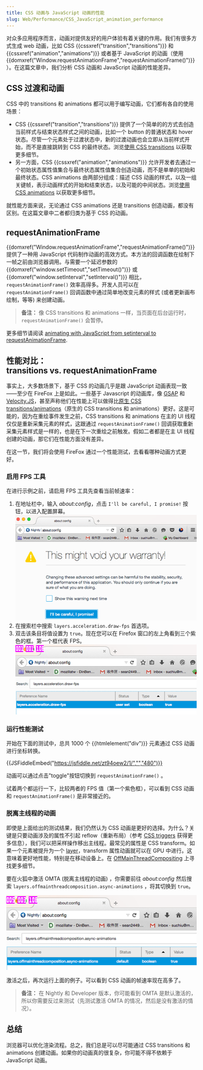 ```yaml
---
title: CSS 动画与 JavaScript 动画的性能
slug: Web/Performance/CSS_JavaScript_animation_performance
---
```


对众多应用程序而言，动画对提供友好的用户体验有着关键的作用。我们有很多方式生成 web 动画，比如 CSS {{cssxref("transition","transitions")}} 和 {{cssxref("animation","animations")}} 或者基于 JavaScript 的动画（使用 {{domxref("Window.requestAnimationFrame","requestAnimationFrame()")}}）。在这篇文章中，我们分析 CSS 动画和 JavaScript 动画的性能差异。

## CSS 过渡和动画

CSS 中的 transitions 和 animations 都可以用于编写动画，它们都有各自的使用场景：

- CSS {{cssxref("transition","transitions")}} 提供了一个简单的的方式去创造当前样式与结束状态样式之间的动画，比如一个 button 的普通状态和 hover 状态。尽管一个元素处于过渡状态中，新的过渡动画也会立即从当前样式开始，而不是直接跳转到 CSS 的最终状态。浏览[使用 CSS transitions](/zh-CN/docs/Web/Guide/CSS/Using_CSS_transitions) 以获取更多细节。
- 另一方面，CSS {{cssxref("animation","animations")}} 允许开发者去通过一个初始状态属性值集合与最终状态属性值集合创造动画，而不是单单的初始和最终状态。CSS animations 由两部分组成：描述 CSS 动画的样式，以及一组关键帧，表示动画样式的开始和结束状态，以及可能的中间状态。浏览[使用 CSS animations](/zh-CN/docs/Web/Guide/CSS/Using_CSS_animations) 以获取更多细节。

就性能方面来说，无论通过 CSS animations 还是 transitions 创造动画，都没有区别。在这篇文章中二者都归类为基于 CSS 的动画。

## requestAnimationFrame

{{domxref("Window.requestAnimationFrame","requestAnimationFrame()")}} 提供了一种用 JavaScript 代码制作动画的高效方式。本方法的回调函数在绘制下一帧之前由浏览器调用。与需要一个延迟参数的 {{domxref("window.setTimeout","setTimeout()")}} 或 {{domxref("window.setInterval","setInterval()")}} 相比，`requestAnimationFrame()` 效率高得多。开发人员可以在 `requestAnimationFrame()` 回调函数中通过简单地改变元素的样式 (或者更新画布绘制，等等) 来创建动画。

> **备注：** 像 CSS transitions 和 animations 一样，当页面在后台运行时，`requestAnimationFrame()` 会暂停。

更多细节请阅读 [animating with JavaScript from setinterval to requestAnimationFrame](https://hacks.mozilla.org/2011/08/animating-with-javascript-from-setinterval-to-requestanimationframe/).

## 性能对比：<br>transitions vs. requestAnimationFrame

事实上，大多数场景下，基于 CSS 的动画几乎是跟 JavaScript 动画表现一致——至少在 FireFox 上是如此。一些基于 Javascript 的动画库，像 [GSAP](http://greensock.com/gsap) 和 [Velocity.JS](http://velocityjs.org/)，甚至声称他们在性能上可以做得比[原生 CSS transitions/animations](https://css-tricks.com/myth-busting-css-animations-vs-javascript/)（原生的 CSS transitions 和 animations）更好。这是可能的，因为在重绘事件发生之前，CSS transitions 和 animations 在主的 UI 线程仅仅是重新采集元素的样式，这跟通过 `requestAnimationFrame()` 回调获取重新采集元素样式是一样的，也是在下一次重绘之前触发。假如二者都是在主 UI 线程创建的动画，那它们在性能方面没有差异。

在这一节，我们将会使用 FireFox 通过一个性能测试，去看看哪种动画方式更好。

### 启用 FPS 工具

在进行示例之前，请启用 FPS 工具先查看当前帧速率：

1. 在地址栏中，输入 *about:config*，点击 `I'll be careful, I promise!` 按钮，以进入配置屏幕。
    ![](pic1.png)
2. 在搜索栏中搜索 `layers.acceleration.draw-fps` 首选项。
3. 双击该条目将值设置为 `true`。现在您可以在 Firefox 窗口的左上角看到三个紫色的框。第一个框代表 FPS。
    ![](pic2.png)

### 运行性能测试

开始在下面的测试中，总共 1000 个 {{htmlelement("div")}} 元素通过 CSS 动画进行坐标转换。

{{JSFiddleEmbed("https://jsfiddle.net/zt94oew2/1/","","480")}}

动画可以通过点击"toggle"按钮切换到 `requestAnimationFrame()` 。

试着两个都运行一下，比较两者的 FPS 值（第一个紫色框），可以看到 CSS 动画和 `requestAnimationFrame()` 是非常接近的。

### 脱离主线程的动画

即使是上面给出的测试结果，我们仍然认为 CSS 动画是更好的选择。为什么？关键是只要动画涉及的属性不引起 reflow（重新布局）（参考 [CSS triggers](http://csstriggers.com/) 获得更多信息），我们可以把采样操作移出主线程。最常见的属性是 CSS transform。如果一个元素被提升为一个 [layer](https://wiki.mozilla.org/Gecko:Overview#Graphics)，transform 属性动画就可以在 GPU 中进行。这意味着更好地性能，特别是在移动设备上。在 [OffMainThreadCompositing](https://wiki.mozilla.org/Platform/GFX/OffMainThreadCompositing) 上寻找更多细节。

要在火狐中激活 OMTA (脱离主线程的动画) ，你需要前往 *about:config* 然后搜索 `layers.offmainthreadcomposition.async-animations` ，将其切换到 `true`。

![](pic3.png)

激活之后，再次运行上面的例子。可以看到 CSS 动画的帧速率现在高多了。

> **备注：** 在 Nightly 和 Developer 版本，你可能看到 OMTA 是默认激活的，所以你需要反过来测试（先测试激活 OMTA 的情况，然后是没有激活的情况）。

## 总结

浏览器可以优化渲染流程。总之，我们总是可以尽可能通过 CSS transitions 和 animations 创建动画。如果你的动画真的很复杂，你可能不得不依赖于 JavaScript 动画。
